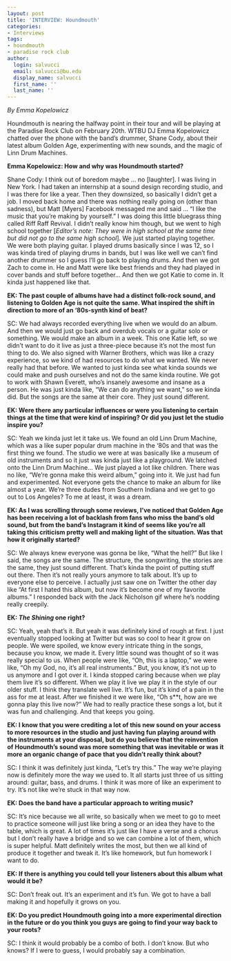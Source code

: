 ```yaml
---
layout: post
title: 'INTERVIEW: Houndmouth'
categories:
- Interviews
tags:
- houndmouth
- paradise rock club
author:
  login: salvucci
  email: salvucci@bu.edu
  display_name: salvucci
  first_name: ''
  last_name: ''
---
```

_By Emma Kopelowicz_

Houndmouth is nearing the halfway point in their tour and will be playing at the Paradise Rock Club on February 20th. WTBU DJ Emma Kopelowicz chatted over the phone with the band’s drummer, Shane Cody, about their latest album Golden Age, experimenting with new sounds, and the magic of Linn Drum Machines.

**Emma Kopelowicz: How and why was Houndmouth started?**

Shane Cody: I think out of boredom maybe … no \[laughter\]. I was living in New York. I had taken an internship at a sound design recording studio, and I was there for like a year. Then they downsized, so basically I didn’t get a job. I moved back home and there was nothing really going on (other than sadness), but Matt \[Myers\] Facebook messaged me and said … “I like the music that you’re making by yourself.” I was doing this little bluegrass thing called Riff Raff Revival. I didn’t really know him though, but we went to high school together \[_Editor’s note: They were in high school at the same time but did not go to the same high school_\]. We just started playing together. We were both playing guitar. I played drums basically since I was 12, so I was kinda tired of playing drums in bands, but I was like well we can’t find another drummer so I guess I’ll go back to playing drums. And then we got Zach to come in. He and Matt were like best friends and they had played in cover bands and stuff before together… And then we got Katie to come in. It kinda just happened like that.

**EK: The past couple of albums have had a distinct folk-rock sound, and listening to Golden Age is not quite the same. What inspired the shift in direction to more of an ‘80s-synth kind of beat?**

SC: We had always recorded everything live when we would do an album. And then we would just go back and overdub vocals or a guitar solo or something. We would make an album in a week. This one Katie left, so we didn’t want to do it live as just a three-piece because it’s not the most fun thing to do. We also signed with Warner Brothers, which was like a crazy experience, so we kind of had resources to do what we wanted. We never really had that before. We wanted to just kinda see what kinda sounds we could make and push ourselves and not do the same kinda routine. We got to work with Shawn Everett, who’s insanely awesome and insane as a person. He was just kinda like, “We can do anything we want,” so we kinda did. But the songs are the same at their core. They just sound different.

**EK: Were there any particular influences or were you listening to certain things at the time that were kind of inspiring? Or did you just let the studio inspire you?**

SC: Yeah we kinda just let it take us. We found an old Linn Drum Machine, which was a like super popular drum machine in the ‘80s and that was the first thing we found. The studio we were at was basically like a museum of old instruments and so it just was kinda just like a playground. We latched onto the Linn Drum Machine… We just played a lot like children. There was no like, “We’re gonna make this weird album,” going into it. We just had fun and experimented. Not everyone gets the chance to make an album for like almost a year. We’re three dudes from Southern Indiana and we get to go out to Los Angeles? To me at least, it was a dream.

**EK: As I was scrolling through some reviews, I’ve noticed that Golden Age has been receiving a lot of backlash from fans who miss the band’s old sound, but from the band’s Instagram it kind of seems like you’re all taking this criticism pretty well and making light of the situation. Was that how it originally started?**

SC: We always knew everyone was gonna be like, “What the hell?” But like I said, the songs are the same. The structure, the songwriting, the stories are the same, they just sound different. That’s kinda the point of putting stuff out there. Then it’s not really yours anymore to talk about. It’s up to everyone else to perceive. I actually just saw one on Twitter the other day like “At first I hated this album, but now it’s become one of my favorite albums.” I responded back with the Jack Nicholson gif where he’s nodding really creepily.

**EK: _The Shining_ one right?**

SC: Yeah, yeah that’s it. But yeah it was definitely kind of rough at first. I just eventually stopped looking at Twitter but was so cool to hear it grow on people. We were spoiled, we know every intricate thing in the songs, because you know, we made it. Every little sound was thought of so it was really special to us. When people were like, “Oh, this is a laptop,” we were like, “Oh my God, no, it’s all real instruments.” But, you know, it’s not up to us anymore and I got over it. I kinda stopped caring because when we play them live it’s so different. When we play it live we play it in the style of our older stuff. I think they translate well live. It’s fun, but it’s kind of a pain in the ass for me at least. After we finished it we were like, “Oh s\*\*t, how are we gonna play this live now?” We had to really practice these songs a lot, but it was fun and challenging. And that keeps you going.

**EK: I know that you were crediting a lot of this new sound on your access to more resources in the studio and just having fun playing around with the instruments at your disposal, but do you believe that the reinvention of Houndmouth’s sound was more something that was inevitable or was it more an organic change of pace that you didn’t really think about?**

SC: I think it was definitely just kinda, “Let’s try this.” The way we’re playing now is definitely more the way we used to. It all starts just three of us sitting around: guitar, bass, and drums. I think it was more of like an experiment to try. It’s not like we’re stuck in that way now.

**EK: Does the band have a particular approach to writing music?**

SC: It’s nice because we all write, so basically when we meet to go to meet to practice someone will just like bring a song or an idea they have to the table, which is great. A lot of times it’s just like I have a verse and a chorus but I don’t really have a bridge and so we can combine a lot of them, which is super helpful. Matt definitely writes the most, but then we all kind of produce it together and tweak it. It’s like homework, but fun homework I want to do.

**EK: If there is anything you could tell your listeners about this album what would it be?**

SC: Don’t freak out. It’s an experiment and it’s fun. We got to have a ball making it and hopefully it grows on you.

**EK: Do you predict Houndmouth going into a more experimental direction in the future or do you think you guys are going to find your way back to your roots?**

SC: I think it would probably be a combo of both. I don’t know. But who knows? If I were to guess, I would probably say a combination.
